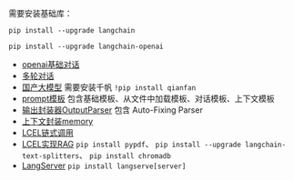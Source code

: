 需要安装基础库：

`pip install --upgrade langchain`

`pip install --upgrade langchain-openai`

- [openai基础对话](./index1.py)
- [多轮对话](./index1.py)
- [国产大模型](./index2.py) 需要安装千帆 `!pip install qianfan`
- [prompt模板](./index3.py)  包含基础模板、从文件中加载模板、对话模板、上下文模板
- [输出封装器OutputParser](./index4.py) 包含 Auto-Fixing Parser
- [上下文封装memory](./index5.py)
- [LCEL链式调用](./index6.py)
- [LCEL实现RAG](./index7.py) `pip install pypdf`、 `pip install --upgrade langchain-text-splitters`、 `pip install chromadb`
- [LangServer](./index8.py) `pip install langserve[server]`

